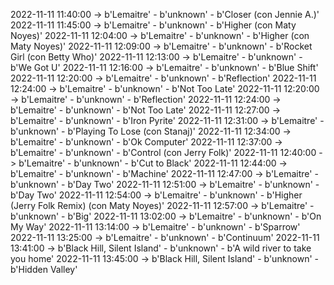 2022-11-11 11:40:00 -> b'Lemaitre' - b'unknown' - b'Closer (con Jennie A.)'
2022-11-11 11:45:00 -> b'Lemaitre' - b'unknown' - b'Higher (con Maty Noyes)'
2022-11-11 12:04:00 -> b'Lemaitre' - b'unknown' - b'Higher (con Maty Noyes)'
2022-11-11 12:09:00 -> b'Lemaitre' - b'unknown' - b'Rocket Girl (con Betty Who)'
2022-11-11 12:13:00 -> b'Lemaitre' - b'unknown' - b'We Got U'
2022-11-11 12:16:00 -> b'Lemaitre' - b'unknown' - b'Blue Shift'
2022-11-11 12:20:00 -> b'Lemaitre' - b'unknown' - b'Reflection'
2022-11-11 12:24:00 -> b'Lemaitre' - b'unknown' - b'Not Too Late'
2022-11-11 12:20:00 -> b'Lemaitre' - b'unknown' - b'Reflection'
2022-11-11 12:24:00 -> b'Lemaitre' - b'unknown' - b'Not Too Late'
2022-11-11 12:27:00 -> b'Lemaitre' - b'unknown' - b'Iron Pyrite'
2022-11-11 12:31:00 -> b'Lemaitre' - b'unknown' - b'Playing To Lose (con Stanaj)'
2022-11-11 12:34:00 -> b'Lemaitre' - b'unknown' - b'Ok Computer'
2022-11-11 12:37:00 -> b'Lemaitre' - b'unknown' - b'Control (con Jerry Folk)'
2022-11-11 12:40:00 -> b'Lemaitre' - b'unknown' - b'Cut to Black'
2022-11-11 12:44:00 -> b'Lemaitre' - b'unknown' - b'Machine'
2022-11-11 12:47:00 -> b'Lemaitre' - b'unknown' - b'Day Two'
2022-11-11 12:51:00 -> b'Lemaitre' - b'unknown' - b'Day Two'
2022-11-11 12:54:00 -> b'Lemaitre' - b'unknown' - b'Higher (Jerry Folk Remix) (con Maty Noyes)'
2022-11-11 12:57:00 -> b'Lemaitre' - b'unknown' - b'Big'
2022-11-11 13:02:00 -> b'Lemaitre' - b'unknown' - b'On My Way'
2022-11-11 13:14:00 -> b'Lemaitre' - b'unknown' - b'Sparrow'
2022-11-11 13:25:00 -> b'Lemaitre' - b'unknown' - b'Continuum'
2022-11-11 13:41:00 -> b'Black Hill, Silent Island' - b'unknown' - b'A wild river to take you home'
2022-11-11 13:45:00 -> b'Black Hill, Silent Island' - b'unknown' - b'Hidden Valley'
